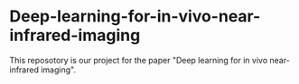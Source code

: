 # Deep-learning-for-in-vivo-near-infrared-imaging

This reposotory is our project for the paper "Deep learning for in vivo near-infrared imaging".  
